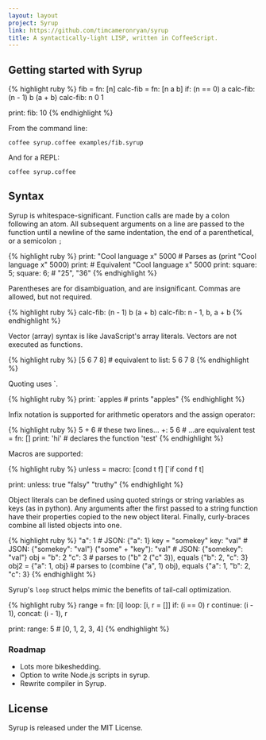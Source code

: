 ```yaml
---
layout: layout
project: Syrup
link: https://github.com/timcameronryan/syrup
title: A syntactically-light LISP, written in CoffeeScript.
---
```


## Getting started with Syrup

{% highlight ruby %}
fib = fn: [n]
    calc-fib = fn: [n a b]
        if: (n == 0)
            a 
            calc-fib: (n - 1) b (a + b)
    calc-fib: n 0 1

print: fib: 10
{% endhighlight %}

From the command line:

    coffee syrup.coffee examples/fib.syrup

And for a REPL:

    coffee syrup.coffee

## Syntax

Syrup is whitespace-significant. Function calls are made by a colon
following an atom. All subsequent arguments on a line are passed to the
function until a newline of the same indentation, the end of a parenthetical,
or a semicolon `;`

{% highlight ruby %}
print: "Cool language x" 5000  # Parses as (print "Cool language x" 5000)
print:                         # Equivalent
    "Cool language x"
    5000
print: square: 5; square: 6;   # "25", "36"
{% endhighlight %}

Parentheses are for disambiguation, and are insignificant. 
Commas are allowed, but not required.

{% highlight ruby %}
calc-fib: (n - 1) b (a + b)
calc-fib: n - 1, b, a + b
{% endhighlight %}

Vector (array) syntax is like JavaScript's array literals. Vectors
are not executed as functions.

{% highlight ruby %}
[5 6 7 8] # equivalent to list: 5 6 7 8
{% endhighlight %}

Quoting uses \`.

{% highlight ruby %}
print: `apples                 # prints "apples"
{% endhighlight %}

Infix notation is supported for arithmetic operators
and the assign operator:

{% highlight ruby %}
5 + 6                          # these two lines...
+: 5 6                         # ...are equivalent
test = fn: [] print: 'hi'      # declares the function 'test'
{% endhighlight %}

Macros are supported:

{% highlight ruby %}
unless = macro: [cond t f]
  [`if cond f t]

print: unless: true "falsy" "truthy"
{% endhighlight %}

Object literals can be defined using quoted strings or string variables
as keys (as in python). Any arguments after the first passed to a string
function have their properties copied to the new object literal. Finally,
curly-braces combine all listed objects into one.

{% highlight ruby %}
"a": 1                         # JSON: {"a": 1}
key = "somekey"
key: "val"                     # JSON: {"somekey": "val"}
("some" + "key"): "val"        # JSON: {"somekey": "val"}
obj = "b": 2 "c": 3            # parses to ("b" 2 ("c" 3)), equals {"b": 2, "c": 3}
obj2 = {"a": 1, obj}           # parses to (combine ("a", 1) obj), equals {"a": 1, "b": 2, "c": 3}
{% endhighlight %}

Syrup's `loop` struct helps mimic the benefits of tail-call optimization.

{% highlight ruby %}
range = fn: [i]
  loop: [i, r = []]
    if: (i == 0) r
      continue: (i - 1), concat: (i - 1), r

print: range: 5                # [0, 1, 2, 3, 4]
{% endhighlight %}

### Roadmap

* Lots more bikeshedding.
* Option to write Node.js scripts in syrup.
* Rewrite compiler in Syrup.

## License

Syrup is released under the MIT License.